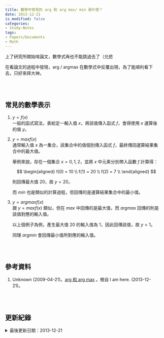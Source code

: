 ```yaml
---
title: 數學中常見的 arg 和 arg max/ min 是什麼？
date: 2013-12-21
is_modified: false
categories:
- Study-Notes
tags:
- Papers/Documents
- Math
--- 
```


上了研究所開始啃論文，數學式再也不能跳過去了（允悲
  
在看論文的過程中發現，arg / argmax 在數學式中反覆出現，為了能順利看下去，只好來拜大神。
<!--more-->
<br><br> 

## 常見的數學表示

1. $y = f(x)$  
    一般的函式寫法，表給定一輸入值 $x$，將該值傳入函式 $f$，會得使用 $x$ 運算後的值 $y$。
    
2. $y = max f(x)$  
    通常輸入值 $x$ 為一集合，該集合中的值個別傳入函式 $f$，最終傳回運算結果集合中的最大值。
    
    舉例來說，存在一個集合 $x={0,1,2}$，並將 $x$ 中元素分別帶入函數 $f$ 計算得：
      
    $$
    \begin{aligned}		
        f(0) = 10 \\
        f(1) = 20 \\
        f(2) = 7 \\
    \end{aligned}
    $$

    則回傳最大值 20，故 $y=20$。
    
    而 $min$ 也是類似的計算過程，但回傳的是運算結果集合中的最小值。

3. $y = arg max f(x)$  
    跟 $y = max f(x)$ 類似，但在 $max$ 中回傳的是最大值，而 $arg max$ 回傳的則是該值對應的輸入值。
    
    以上個例子為例，產生最大值 20 的輸入值為 1，因此回傳該值，故 $y=1$。

    同理 $arg min$ 會回傳最小值所對應的輸入值。


<br><br> 

## 參考資料 
1. Unknown (2009-04-21)。[arg 和 arg max](https://kevingo75.blogspot.com/2009/04/arg-arg-max.html) 。檢自 I am here. (2013-12-21)。

<br><br> 

## 更新紀錄
<details>
  <summary>最後更新日期：2013-12-21</summary>
  <ul class="timestamp">
    　<li>2013-12-21 發布</li>
    　<li>2013-12-21 完稿</li>
  </ul>
</details>